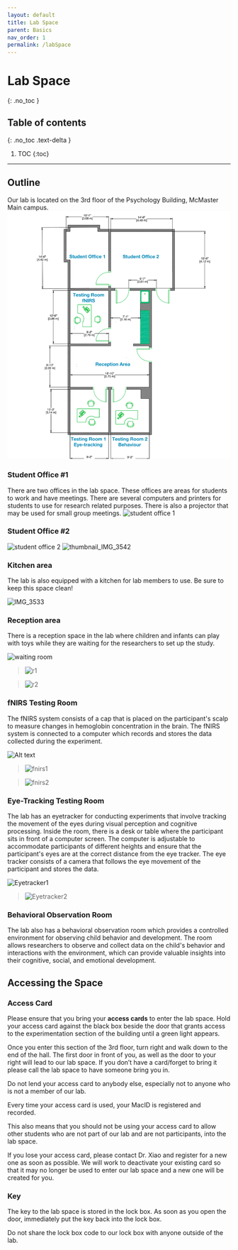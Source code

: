 ```yaml
---
layout: default
title: Lab Space
parent: Basics
nav_order: 1
permalink: /labSpace
---
```


# Lab Space
{: .no_toc }

## Table of contents
{: .no_toc .text-delta }

1. TOC
{:toc}

---

## Outline
Our lab is located on the 3rd floor of the Psychology Building, McMaster Main campus.
![image](/assets/images/floorPlan.png)

### Student Office #1

There are two offices in the lab space. These offices are areas for students to work and have meetings. There are several computers and printers for students to use for research related purposes. There is also a projector that may be used for small group meetings.
![student office 1](https://github.com/McMaster-Baby-Lab/handbook/assets/132396918/8d313a9a-d060-40cc-9494-adf61662d467)

### Student Office #2

![student office 2](https://github.com/McMaster-Baby-Lab/handbook/assets/132396918/99d9c488-cffd-4dfb-b097-c50cd13d638a)
![thumbnail_IMG_3542](https://github.com/McMaster-Baby-Lab/handbook/assets/132396918/94a4880a-edf1-426b-a879-44fabdbae1fd)

### Kitchen area

The lab is also equipped with a kitchen for lab members to use. Be sure to keep this space clean! 

![IMG_3533](https://github.com/McMaster-Baby-Lab/handbook/assets/132396918/637f1faf-9189-42c8-a5a0-fbe539250f53)

### Reception area

There is a reception space in the lab where children and infants can play with toys while they are waiting for the researchers to set up the study. 

![waiting room](https://github.com/McMaster-Baby-Lab/handbook/assets/132396918/f875b4ce-d38b-45f7-b871-37fa4d74b3d7)

><img src="BL/r1.jpg" alt="r1">

><img src="BL/r2.jpg" alt="r2">

### fNIRS Testing Room

The fNIRS system consists of a cap that is placed on the participant's scalp to measure changes in hemoglobin concentration in the brain. The fNIRS system is  connected to a computer which records and stores the data collected during the experiment. 

![Alt text](../../../../Documents/BL/eyetracker1.jpg)


><img src="BL/fnirs1.jpg" alt="fnirs1">

><img src="BL/fnirs2.jpg" alt="fnirs2">

### Eye-Tracking Testing Room

The lab has an eyetracker for conducting experiments that involve tracking the movement of the eyes during visual perception and cognitive processing. 
Inside the room, there is a desk or table where the participant sits in front of a computer screen. The computer is adjustable to accommodate participants of different heights and ensure that the participant's eyes are at the correct distance from the eye tracker. The eye tracker consists of a camera that follows the eye movement of the participant and stores the data.


<img src="BL/eyetracker1.jpg" alt="Eyetracker1">


><img src="BL/eyetracker1.jpg" alt="Eyetracker2">





### Behavioral Observation Room

The lab also has a behavioral observation room which provides a controlled environment for observing child behavior and development. The room allows researchers to observe and collect data on the child's behavior and interactions with the environment, which can provide valuable insights into their cognitive, social, and emotional development.

## Accessing the Space

### Access Card
Please ensure that you bring your **access cards** to enter the lab space. Hold your access card against the black box beside the door that grants access to the experimentation section of the building until a green light appears.

Once you enter this section of the 3rd floor, turn right and walk down to the end of the hall. The first door in front of you, as well as the door to your right will lead to our lab space. If you don’t have a card/forget to bring it please call the lab space to have someone bring you in.

Do not lend your access card to anybody else, especially not to anyone who is not a member of our lab.

Every time your access card is used, your MacID is registered and recorded.

This also means that you should not be using your access card to allow other students who are not part of our lab and are not participants, into the lab space. 

If you lose your access card, please contact Dr. Xiao and register for a new one as soon as possible. We will work to deactivate your existing card so that it may no longer be used to enter our lab space and a new one will be created for you.

### Key
The key to the lab space is stored in the lock box. As soon as you open the door, immediately put the key back into the lock box.

Do not share the lock box code to our lock box with anyone outside of the lab.
